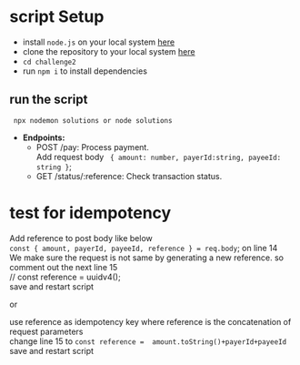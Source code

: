 

# script Setup
- install `node.js` on your local system [here](https://nodejs.org/en/)
- clone the repository to your local system [here](https://github.com/Godtide/challenge2)
- `cd challenge2`
- run `npm i` to install dependencies


## run the script
```
 npx nodemon solutions or node solutions

```

- **Endpoints:**
  - POST /pay: Process payment.<br />
  Add request body  ` { amount: number, payerId:string, payeeId: string }`;
  - GET /status/:reference: Check transaction status.
  
# test for idempotency 
 Add reference to post body like below<br />
`const { amount, payerId, payeeId, reference } = req.body`; on line 14<br />
 We make sure the request is not same by generating a new reference. so comment out the next line 15<br />
     // const reference = uuidv4();<br />
 save and restart script<br />

 or <br />

 use reference as idempotency key where reference is the concatenation of request parameters<br />
 change line 15 to `const reference =  amount.toString()+payerId+payeeId` <br />
 save and restart script


